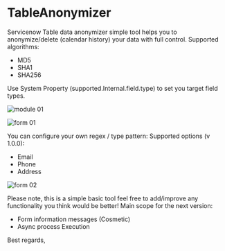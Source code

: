 # TableAnonymizer
Servicenow Table data anonymizer simple tool helps you to anonymize/delete (calendar history) your data with full control. 
Supported algorithms:
+ MD5
+ SHA1
+ SHA256

Use System Property (supported.Internal.field.type) to set you target field types.

![module 01](https://user-images.githubusercontent.com/37014061/177011009-1cdca300-12f9-439b-b4fb-fa8b17b92352.JPG)

![form 01](https://user-images.githubusercontent.com/37014061/177010439-ff2b8ff6-8656-424d-bc72-9ab9eebb1b82.JPG)

You can configure your own regex / type pattern:
Supported options (v 1.0.0):
+ Email
+ Phone
+ Address

![form 02](https://user-images.githubusercontent.com/37014061/177010443-ec1276ba-a010-427d-bc7f-88c9e3bf3e94.JPG)


Please note, this is a simple basic tool feel free to add/improve any functionality you think would be better!
Main scope for the next version: 
+ Form information messages (Cosmetic) 
+ Async process Execution


Best regards,

